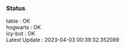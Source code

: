 ### Status


table : OK  
hogwarts : OK  
icy-bot : OK  
Latest Update : 2023-04-03 00:39:32.352089
